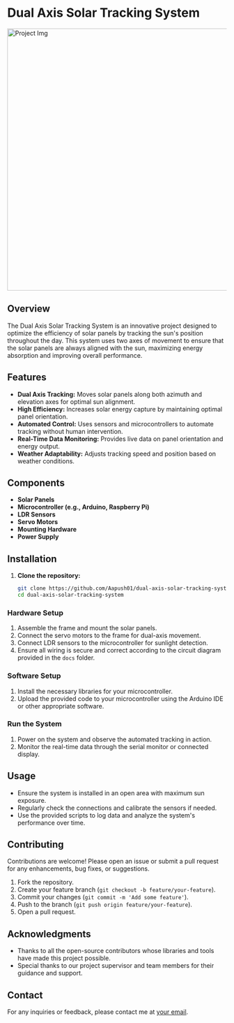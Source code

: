 # Dual Axis Solar Tracking System

 <img src="https://lh3.googleusercontent.com/pw/AP1GczMNAWk0WWKrp_fESrfRN7HPTmf3PXOJtw6cgaDtEnATWNpAcIbJybCWDgWVvtPJdPI8w34U5i1emxTKMmvX1LB2OG6U2TgxjevV699PVTJZZhEyp69-GwB33FFipoSy1-Ltj5fNUkFBakQVcNwnAAciSMrfjVdjO6uxfcQM6BA5gHZoJAMQKg4D2XQ9AdVikrUdl3VuV3f4JX1_BCoQPU2_JBMeilhGpZgw5zvVek7lWC4-8mDTRomV7q9VL9xaBqliFVBu8bkmafj-latfVE7Q0XcpJRoBn26nPffJ1IhxWXjaVjSBG7qRevclZGDWnLSNYTnamfMUxGXIGmgz4h9ihPgSFoyIURxC1GtEl73Omxh_ZUp8qidghnjcsmhlTNpbY8Y_srCRqqi06_R1YWuV1bHmudDwaGcx901BFMxc0m7Y8BmaWym3uIL8vfNE4rJ53xX1WG8gR6l9nH7IpmQ4Yylnreb9NiKI1QhZ-K1x7ejmCjP31IQTLGEIkXBqRsPaCCJqzRgAbSVq1Huml9UYfjGdTsv9yGdmAh93DcfNKEE1EqDEcvh84dV_K03TTjTiT0beEytuhCcO3ZXlZWrVTjhCgFMup-OzYeHlYHSR0SNdERLLbulaJw-R9k556dMfwOukaF0-LV4Kpq68iJilunxF8Z81EH-4TfGsUsxCjVEaT7RPA1pI-6K5cEcMVsNtnYC5Gtl97FDwrOwTOZ_yVtGIFQ5IxfBemInCyRsK8xdvjUnYkQ0NP6qkxqb981nabRV93O7oSfVK2EUeLsGQ67Xec81-w1b1WOxHylv4DPsJ3jmh-Za-op2tM9RohLU394G26Uh4oWcTWsdm67icmpMdK-OU1X29hXF5ArVQccUCX_15SHFz_G9nS_HIDVto0_GOiCjIPvD76kyT2UTBk9dnC0Z3ed68MavLPEqAev-OCTXGNG4gK35FNQ=w1636-h923-s-no-gm?authuser=0" alt="Project Img" width="600" > 

## Overview

The Dual Axis Solar Tracking System is an innovative project designed to optimize the efficiency of solar panels by tracking the sun's position throughout the day. This system uses two axes of movement to ensure that the solar panels are always aligned with the sun, maximizing energy absorption and improving overall performance.

## Features

- **Dual Axis Tracking:** Moves solar panels along both azimuth and elevation axes for optimal sun alignment.
- **High Efficiency:** Increases solar energy capture by maintaining optimal panel orientation.
- **Automated Control:** Uses sensors and microcontrollers to automate tracking without human intervention.
- **Real-Time Data Monitoring:** Provides live data on panel orientation and energy output.
- **Weather Adaptability:** Adjusts tracking speed and position based on weather conditions.

## Components

- **Solar Panels**
- **Microcontroller (e.g., Arduino, Raspberry Pi)**
- **LDR Sensors**
- **Servo Motors**
- **Mounting Hardware**
- **Power Supply**

## Installation

1. **Clone the repository:**
   ```bash
   git clone https://github.com/Aapush01/dual-axis-solar-tracking-system.git
   cd dual-axis-solar-tracking-system

### Hardware Setup

1. Assemble the frame and mount the solar panels.
2. Connect the servo motors to the frame for dual-axis movement.
3. Connect LDR sensors to the microcontroller for sunlight detection.
4. Ensure all wiring is secure and correct according to the circuit diagram provided in the `docs` folder.

### Software Setup

1. Install the necessary libraries for your microcontroller.
2. Upload the provided code to your microcontroller using the Arduino IDE or other appropriate software.

### Run the System

1. Power on the system and observe the automated tracking in action.
2. Monitor the real-time data through the serial monitor or connected display.

## Usage

- Ensure the system is installed in an open area with maximum sun exposure.
- Regularly check the connections and calibrate the sensors if needed.
- Use the provided scripts to log data and analyze the system's performance over time.

## Contributing

Contributions are welcome! Please open an issue or submit a pull request for any enhancements, bug fixes, or suggestions.

1. Fork the repository.
2. Create your feature branch (`git checkout -b feature/your-feature`).
3. Commit your changes (`git commit -m 'Add some feature'`).
4. Push to the branch (`git push origin feature/your-feature`).
5. Open a pull request.

 

## Acknowledgments

- Thanks to all the open-source contributors whose libraries and tools have made this project possible.
- Special thanks to our project supervisor and team members for their guidance and support.

## Contact

For any inquiries or feedback, please contact me at [your email](mdshahidafridia31@gmail.com).
